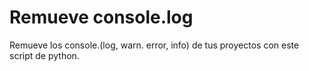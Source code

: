 # Remueve console.log

Remueve los console.(log, warn. error, info) de tus proyectos con este script de python.
